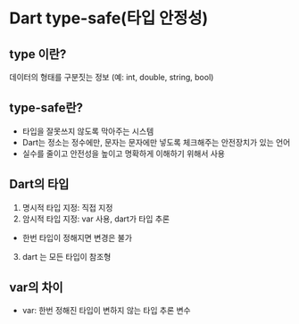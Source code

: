 # Dart type-safe(타입 안정성)

## type 이란?
데이터의 형태를 구분짓는 정보
(예: int, double, string, bool)

## type-safe란?
- 타입을 잘못쓰지 않도록 막아주는 시스템
- Dart는 정소는 정수에만, 문자는 문자에만 넣도록 체크해주는 안전장치가 있는 언어
- 실수를 줄이고 안전성을 높이고 명확하게 이해하기 위해서 사용

## Dart의 타입
1. 명시적 타입 지정: 직접 지정
2. 암시적 타입 지정: var 사용, dart가 타입 추론
- 한번 타입이 정해지면 변경은 불가
3. dart 는 모든 타입이 참조형

## var의 차이
- var: 한번 정해진 타입이 변하지 않는 타입 추론 변수